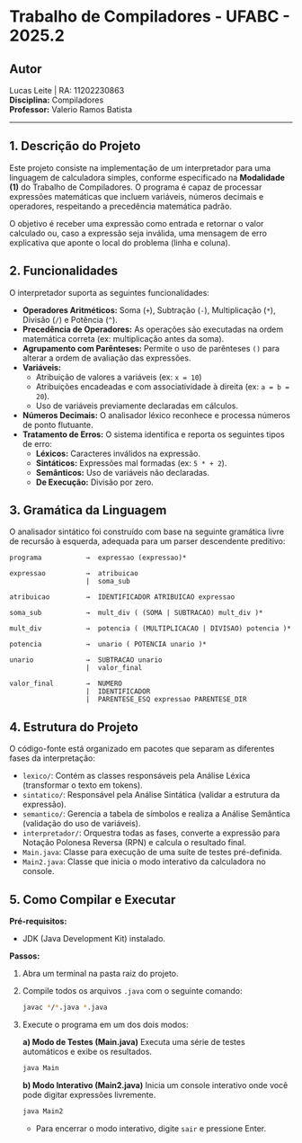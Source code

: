 # Trabalho de Compiladores - UFABC - 2025.2
## Autor
Lucas Leite | RA: 11202230863  
**Disciplina:** Compiladores  
**Professor:** Valerio Ramos Batista

---

## 1. Descrição do Projeto

Este projeto consiste na implementação de um interpretador para uma linguagem de calculadora simples, conforme especificado na **Modalidade (1)** do Trabalho de Compiladores. O programa é capaz de processar expressões matemáticas que incluem variáveis, números decimais e operadores, respeitando a precedência matemática padrão.

O objetivo é receber uma expressão como entrada e retornar o valor calculado ou, caso a expressão seja inválida, uma mensagem de erro explicativa que aponte o local do problema (linha e coluna).

## 2. Funcionalidades

O interpretador suporta as seguintes funcionalidades:

-   **Operadores Aritméticos:** Soma (`+`), Subtração (`-`), Multiplicação (`*`), Divisão (`/`) e Potência (`^`).
-   **Precedência de Operadores:** As operações são executadas na ordem matemática correta (ex: multiplicação antes da soma).
-   **Agrupamento com Parênteses:** Permite o uso de parênteses `()` para alterar a ordem de avaliação das expressões.
-   **Variáveis:**
    -   Atribuição de valores a variáveis (ex: `x = 10`)
    -   Atribuições encadeadas e com associatividade à direita (ex: `a = b = 20`).
    -   Uso de variáveis previamente declaradas em cálculos.
-   **Números Decimais:** O analisador léxico reconhece e processa números de ponto flutuante.
-   **Tratamento de Erros:** O sistema identifica e reporta os seguintes tipos de erro:
    -   **Léxicos:** Caracteres inválidos na expressão.
    -   **Sintáticos:** Expressões mal formadas (ex: `5 * + 2`).
    -   **Semânticos:** Uso de variáveis não declaradas.
    -   **De Execução:** Divisão por zero.

## 3. Gramática da Linguagem

O analisador sintático foi construído com base na seguinte gramática livre de recursão à esquerda, adequada para um parser descendente preditivo:

```
programa           →  expressao (expressao)*

expressao          →  atribuicao
                   |  soma_sub

atribuicao         →  IDENTIFICADOR ATRIBUICAO expressao

soma_sub           →  mult_div ( (SOMA | SUBTRACAO) mult_div )*

mult_div           →  potencia ( (MULTIPLICACAO | DIVISAO) potencia )*

potencia           →  unario ( POTENCIA unario )*

unario             →  SUBTRACAO unario
                   |  valor_final

valor_final        →  NUMERO
                   |  IDENTIFICADOR
                   |  PARENTESE_ESQ expressao PARENTESE_DIR
```

## 4. Estrutura do Projeto

O código-fonte está organizado em pacotes que separam as diferentes fases da interpretação:

-   `lexico/`: Contém as classes responsáveis pela Análise Léxica (transformar o texto em tokens).
-   `sintatico/`: Responsável pela Análise Sintática (validar a estrutura da expressão).
-   `semantico/`: Gerencia a tabela de símbolos e realiza a Análise Semântica (validação do uso de variáveis).
-   `interpretador/`: Orquestra todas as fases, converte a expressão para Notação Polonesa Reversa (RPN) e calcula o resultado final.
-   `Main.java`: Classe para execução de uma suíte de testes pré-definida.
-   `Main2.java`: Classe que inicia o modo interativo da calculadora no console.

## 5. Como Compilar e Executar

**Pré-requisitos:**
* JDK (Java Development Kit) instalado.

**Passos:**

1.  Abra um terminal na pasta raiz do projeto.
2.  Compile todos os arquivos `.java` com o seguinte comando:
    ```bash
    javac */*.java *.java
    ```

3.  Execute o programa em um dos dois modos:

    **a) Modo de Testes (Main.java)**
    Executa uma série de testes automáticos e exibe os resultados.
    ```bash
    java Main
    ```

    **b) Modo Interativo (Main2.java)**
    Inicia um console interativo onde você pode digitar expressões livremente.
    ```bash
    java Main2
    ```
    - Para encerrar o modo interativo, digite `sair` e pressione Enter.


